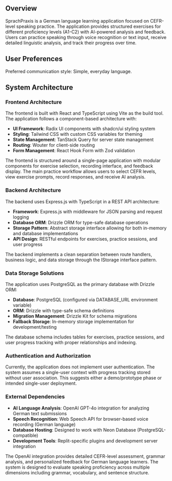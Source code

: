 
## Overview

SprachPraxis is a German language learning application focused on CEFR-level speaking practice. The application provides structured exercises for different proficiency levels (A1-C2) with AI-powered analysis and feedback. Users can practice speaking through voice recognition or text input, receive detailed linguistic analysis, and track their progress over time.

## User Preferences

Preferred communication style: Simple, everyday language.

## System Architecture

### Frontend Architecture

The frontend is built with React and TypeScript using Vite as the build tool. The application follows a component-based architecture with:

- **UI Framework**: Radix UI components with shadcn/ui styling system
- **Styling**: Tailwind CSS with custom CSS variables for theming
- **State Management**: TanStack Query for server state management
- **Routing**: Wouter for client-side routing
- **Form Management**: React Hook Form with Zod validation

The frontend is structured around a single-page application with modular components for exercise selection, recording interface, and feedback display. The main practice workflow allows users to select CEFR levels, view exercise prompts, record responses, and receive AI analysis.

### Backend Architecture

The backend uses Express.js with TypeScript in a REST API architecture:

- **Framework**: Express.js with middleware for JSON parsing and request logging
- **Database ORM**: Drizzle ORM for type-safe database operations
- **Storage Pattern**: Abstract storage interface allowing for both in-memory and database implementations
- **API Design**: RESTful endpoints for exercises, practice sessions, and user progress

The backend implements a clean separation between route handlers, business logic, and data storage through the IStorage interface pattern.

### Data Storage Solutions

The application uses PostgreSQL as the primary database with Drizzle ORM:

- **Database**: PostgreSQL (configured via DATABASE_URL environment variable)
- **ORM**: Drizzle with type-safe schema definitions
- **Migration Management**: Drizzle Kit for schema migrations
- **Fallback Storage**: In-memory storage implementation for development/testing

The database schema includes tables for exercises, practice sessions, and user progress tracking with proper relationships and indexing.

### Authentication and Authorization

Currently, the application does not implement user authentication. The system assumes a single-user context with progress tracking stored without user association. This suggests either a demo/prototype phase or intended single-user deployment.

### External Dependencies

- **AI Language Analysis**: OpenAI GPT-4o integration for analyzing German text submissions
- **Speech Recognition**: Web Speech API for browser-based voice recording (German language)
- **Database Hosting**: Designed to work with Neon Database (PostgreSQL-compatible)
- **Development Tools**: Replit-specific plugins and development server integration

The OpenAI integration provides detailed CEFR-level assessment, grammar analysis, and personalized feedback for German language learners. The system is designed to evaluate speaking proficiency across multiple dimensions including grammar, vocabulary, and sentence structure.
